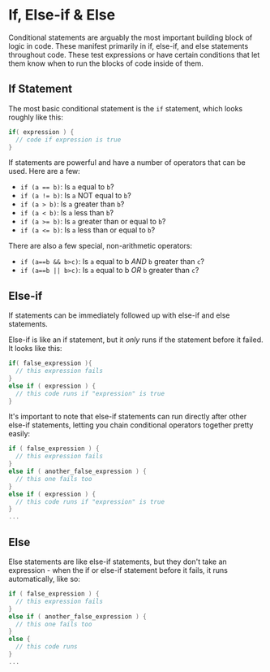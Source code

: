 # If, Else-if & Else

Conditional statements are arguably the most important building block of logic in code. These manifest primarily in if, else-if, and else statements throughout code. These test expressions or have certain conditions that let them know when to run the blocks of code inside of them.

## If Statement

The most basic conditional statement is the `if` statement, which looks roughly like this:

```c
if( expression ) {
  // code if expression is true
}
```

If statements are powerful and have a number of operators that can be used. Here are a few:

* `if (a == b)`: Is `a` equal to `b`?
* `if (a != b)`: Is `a` NOT equal to `b`?
* `if (a > b)`: Is `a` greater than `b`?
* `if (a < b)`: Is `a` less than `b`?
* `if (a >= b)`: Is `a` greater than or equal to `b`?
* `if (a <= b)`: Is `a` less than or equal to `b`?

There are also a few special, non-arithmetic operators:

* `if (a==b && b>c)`: Is `a` equal to b *AND* `b` greater than `c`?
* `if (a==b || b>c)`: Is `a` equal to b *OR* `b` greater than `c`?

## Else-if

If statements can be immediately followed up with else-if and else statements.

Else-if is like an if statement, but it *only* runs if the statement before it failed. It looks like this:

```c
if( false_expression ){
  // this expression fails
}
else if ( expression ) {
  // this code runs if "expression" is true
}
```

It's important to note that else-if statements can run directly after other else-if statements, letting you chain conditional operators together pretty easily:

```c
if ( false_expression ) {
  // this expression fails
}
else if ( another_false_expression ) {
  // this one fails too
}
else if ( expression ) {
  // this code runs if "expression" is true
}
...
```

## Else

Else statements are like else-if statements, but they don't take an expression - when the if or else-if statement before it fails, it runs automatically, like so:

```c
if ( false_expression ) {
  // this expression fails
}
else if ( another_false_expression ) {
  // this one fails too
}
else {
  // this code runs
}
...
```
